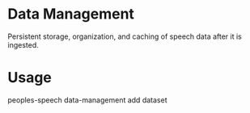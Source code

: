 
# Data Management

Persistent storage, organization, and caching of speech data after it is ingested.


# Usage

peoples-speech data-management add dataset

